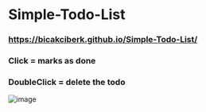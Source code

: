 # Simple-Todo-List
### https://bicakciberk.github.io/Simple-Todo-List/

### Click = marks as done
### DoubleClick = delete the todo
![image](https://user-images.githubusercontent.com/120296952/218460984-47c23295-e5a0-4da2-adcd-ca3b69f1abc8.png)
